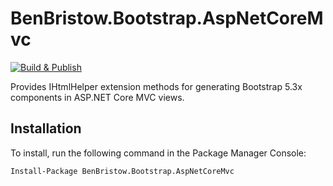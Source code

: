 # BenBristow.Bootstrap.AspNetCoreMvc

[![Build & Publish](https://github.com/benbristow/Bootstrap.AspNetCoreMvc/actions/workflows/cicd.yml/badge.svg)](https://github.com/benbristow/Bootstrap.AspNetCoreMvc/actions/workflows/cicd.yml)

Provides IHtmlHelper extension methods for generating Bootstrap 5.3x components in ASP.NET Core MVC views.

## Installation

To install, run the following command in the Package Manager Console:

```
Install-Package BenBristow.Bootstrap.AspNetCoreMvc
```
